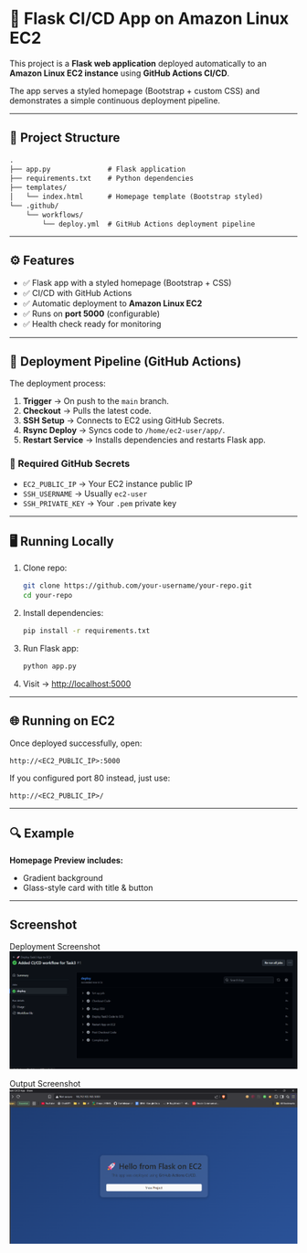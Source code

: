 # 🚀 Flask CI/CD App on Amazon Linux EC2

This project is a **Flask web application** deployed automatically to an **Amazon Linux EC2 instance** using **GitHub Actions CI/CD**.

The app serves a styled homepage (Bootstrap + custom CSS) and demonstrates a simple continuous deployment pipeline.

---

## 📂 Project Structure

```
.
├── app.py              # Flask application
├── requirements.txt    # Python dependencies
├── templates/
│   └── index.html      # Homepage template (Bootstrap styled)
└── .github/
    └── workflows/
        └── deploy.yml  # GitHub Actions deployment pipeline
```

---

## ⚙️ Features

- ✅ Flask app with a styled homepage (Bootstrap + CSS)  
- ✅ CI/CD with GitHub Actions  
- ✅ Automatic deployment to **Amazon Linux EC2**  
- ✅ Runs on **port 5000** (configurable)  
- ✅ Health check ready for monitoring  

---

## 🚀 Deployment Pipeline (GitHub Actions)

The deployment process:

1. **Trigger** → On push to the `main` branch.  
2. **Checkout** → Pulls the latest code.  
3. **SSH Setup** → Connects to EC2 using GitHub Secrets.  
4. **Rsync Deploy** → Syncs code to `/home/ec2-user/app/`.  
5. **Restart Service** → Installs dependencies and restarts Flask app.  

### 🔑 Required GitHub Secrets

- `EC2_PUBLIC_IP` → Your EC2 instance public IP  
- `SSH_USERNAME` → Usually `ec2-user`  
- `SSH_PRIVATE_KEY` → Your `.pem` private key  

---

## 🖥️ Running Locally

1. Clone repo:
   ```bash
   git clone https://github.com/your-username/your-repo.git
   cd your-repo
   ```

2. Install dependencies:
   ```bash
   pip install -r requirements.txt
   ```

3. Run Flask app:
   ```bash
   python app.py
   ```

4. Visit → [http://localhost:5000](http://localhost:5000)

---

## 🌐 Running on EC2

Once deployed successfully, open:

```
http://<EC2_PUBLIC_IP>:5000
```

If you configured port 80 instead, just use:

```
http://<EC2_PUBLIC_IP>/
```

---

## 🔍 Example

**Homepage Preview includes:**

- Gradient background  
- Glass-style card with title & button

---
## Screenshot

Deployment Screenshot
![Deployment Screenshot](./Screenshots/deployment.png)


Output Screenshot
![Output Screenshot](./Screenshots/output.png)